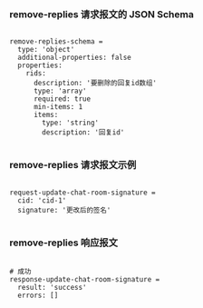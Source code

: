 ### remove-replies 请求报文的 JSON Schema
<pre><code>
remove-replies-schema =
  type: 'object'
  additional-properties: false
  properties:
    rids:
      description: '要删除的回复id数组'
      type: 'array'
      required: true
      min-items: 1
      items:
        type: 'string'
        description: '回复id'

</code></pre>

### remove-replies 请求报文示例
<pre><code>
request-update-chat-room-signature =
  cid: 'cid-1'
  signature: '更改后的签名'

</code></pre>

### remove-replies 响应报文
<pre><code>
# 成功
response-update-chat-room-signature =
  result: 'success'
  errors: []

</code></pre>


